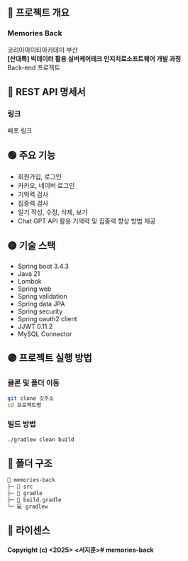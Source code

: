 ## 🔴 프로젝트 개요
### Memories Back
코리아아이티아카데미 부산  
**[산대특] 빅데이터 활용 실버케어테크 인지치료소프트웨어 개발 과정**  
Back-end 프로젝트  

## 🔵 REST API 명세서
### 링크
배포 링크  

## 🟢 주요 기능
- 회원가입, 로그인
- 카카오, 네이버 로그인
- 기억력 검사
- 집중력 검사
- 일기 작성, 수정, 삭제, 보기
- Chat GPT API 활용 기억력 및 집중력 향상 방법 제공

## 🟡 기술 스택
- Spring boot 3.4.3
- Java 21
- Lombok
- Spring web
- Spring validation
- Spring data JPA
- Spring security
- Spring oauth2 client
- JJWT 0.11.2
- MySQL Connector

## 🟣 프로젝트 실행 방법
### 클론 및 폴더 이동
```bash
git clone 깃주소
cd 프로젝트명
```

### 빌드 방법
```bash
./gradlew clean build
```

## 📁 폴더 구조
```md
📂 memories-back
├─ 📂 src
├─ 📂 gradle
├─ 📃 build.gradle
└─ 💻 gradlew
```

## 📑 라이센스
#### Copyright (c) <2025> <서지훈># memories-back
